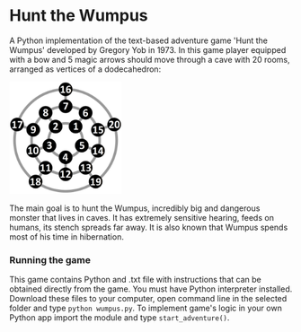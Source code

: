# Hunt the Wumpus
A Python implementation of the text-based adventure game 'Hunt the Wumpus' developed by Gregory Yob in 1973.
In this game player equipped with a bow and 5 magic arrows should move through a cave with 20 rooms, arranged as vertices of a dodecahedron:
<p><img src="cave_map.png" width="200" height="200"></p>
The main goal is to hunt the Wumpus, incredibly big and dangerous monster that lives in caves. It has extremely sensitive hearing, feeds on humans, its stench spreads far away. It is also known that Wumpus spends most of his time in hibernation.

### Running the game
This game contains Python and .txt file with instructions that can be obtained directly from the game. You must have Python interpreter installed.
Download these files to your computer, open command line in the selected folder and type ```python wumpus.py```.
To implement game's logic in your own Python app import the module and type ```start_adventure()```.